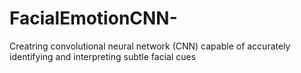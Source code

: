 # FacialEmotionCNN-
Creatring convolutional neural network (CNN) capable of accurately identifying and interpreting subtle facial cues
